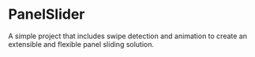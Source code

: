 # PanelSlider
A simple project that includes swipe detection and animation to create an extensible and flexible panel sliding solution.
